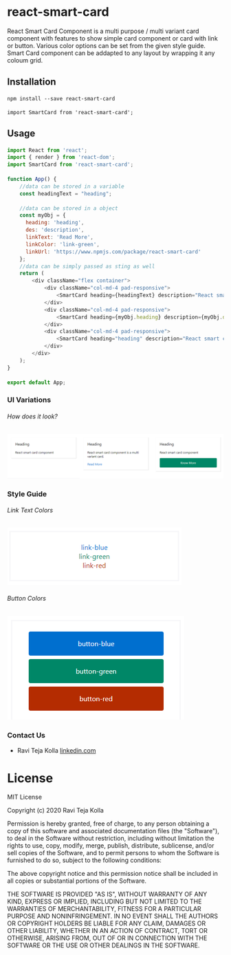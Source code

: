 # react-smart-card
React Smart Card Component is a multi purpose / multi variant card component with features to show simple card component or card with link or button. Various color options can be set from the given style guide.
Smart Card component can be addapted to any layout by wrapping it any coloum grid.

## Installation
```
npm install --save react-smart-card

import SmartCard from 'react-smart-card';
```

## Usage
```javascript
import React from 'react';
import { render } from 'react-dom';
import SmartCard from 'react-smart-card';

function App() {
    //data can be stored in a variable
    const headingText = "heading";

    //data can be stored in a object
    const myObj = {
      heading: 'heading',
      des: 'description',
      linkText: 'Read More',
      linkColor: 'link-green',
      linkUrl: 'https://www.npmjs.com/package/react-smart-card'
    };
    //data can be simply passed as sting as well
    return (
        <div className="flex container">
            <div className="col-md-4 pad-responsive">
                <SmartCard heading={headingText} description="React smart card component" />
            </div>
            <div className="col-md-4 pad-responsive">
                <SmartCard heading={myObj.heading} description={myObj.des} linkText={myObj.linkText} linkColor={myObj.linkColor} linkUrl={myObj.linkUrl}/>
            </div>
            <div className="col-md-4 pad-responsive">
                <SmartCard heading="heading" description="React smart card component" buttonUrl="/path" buttonText="Know More" buttonColor="button-blue"/>
            </div>
        </div>
    );
}

export default App;
```
### UI Variations

###### How does it look?
![Alt text](screen-shots/react-smart-card.PNG?raw=true "React Smart Card")

### Style Guide

###### Link Text Colors
![Alt text](screen-shots/link-colors.PNG?raw=true "Link Text Colors")

###### Button Colors
![Alt text](screen-shots/button-colors.PNG?raw=true "Button Colors")

### Contact Us

+ Ravi Teja Kolla [linkedin.com](https://www.linkedin.com/in/ravitejakolla)

# License

MIT License

Copyright (c) 2020 Ravi Teja Kolla

Permission is hereby granted, free of charge, to any person obtaining a copy
of this software and associated documentation files (the "Software"), to deal
in the Software without restriction, including without limitation the rights
to use, copy, modify, merge, publish, distribute, sublicense, and/or sell
copies of the Software, and to permit persons to whom the Software is
furnished to do so, subject to the following conditions:

The above copyright notice and this permission notice shall be included in all
copies or substantial portions of the Software.

THE SOFTWARE IS PROVIDED "AS IS", WITHOUT WARRANTY OF ANY KIND, EXPRESS OR
IMPLIED, INCLUDING BUT NOT LIMITED TO THE WARRANTIES OF MERCHANTABILITY,
FITNESS FOR A PARTICULAR PURPOSE AND NONINFRINGEMENT. IN NO EVENT SHALL THE
AUTHORS OR COPYRIGHT HOLDERS BE LIABLE FOR ANY CLAIM, DAMAGES OR OTHER
LIABILITY, WHETHER IN AN ACTION OF CONTRACT, TORT OR OTHERWISE, ARISING FROM,
OUT OF OR IN CONNECTION WITH THE SOFTWARE OR THE USE OR OTHER DEALINGS IN THE
SOFTWARE.
